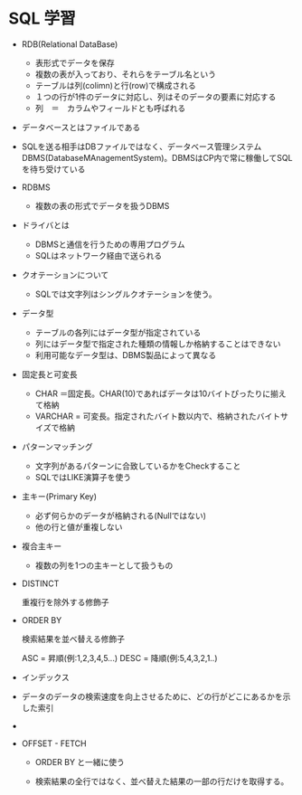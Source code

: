 # SQL 学習



- RDB(Relational DataBase)
  - 表形式でデータを保存
  - 複数の表が入っており、それらをテーブル名という
  - テーブルは列(colimn)と行(row)で構成される
  - １つの行が1件のデータに対応し、列はそのデータの要素に対応する
  - 列　＝　カラムやフィールドとも呼ばれる
- データベースとはファイルである
- SQLを送る相手はDBファイルではなく、データベース管理システムDBMS(DatabaseMAnagementSystem)。DBMSはCP内で常に稼働してSQLを待ち受けている



- RDBMS
  
  - 複数の表の形式でデータを扱うDBMS
  
- ドライバとは
  - DBMSと通信を行うための専用プログラム
  - SQLはネットワーク経由で送られる
  
- クオテーションについて
  
  - SQLでは文字列はシングルクオテーションを使う。
  
- データ型
  - テーブルの各列にはデータ型が指定されている
  - 列にはデータ型で指定された種類の情報しか格納することはできない
  - 利用可能なデータ型は、DBMS製品によって異なる

- 固定長と可変長

  - CHAR ＝固定長。CHAR(10)であればデータは10バイトぴったりに揃えて格納
  - VARCHAR = 可変長。指定されたバイト数以内で、格納されたバイトサイズで格納

- パターンマッチング

  - 文字列があるパターンに合致しているかをCheckすること
  - SQLではLIKE演算子を使う

- 主キー(Primary Key)

  - 必ず何らかのデータが格納される(Nullではない)
  - 他の行と値が重複しない

- 複合主キー

  - 複数の列を1つの主キーとして扱うもの

  

- DISTINCT

  重複行を除外する修飾子

- ORDER BY 

  検索結果を並べ替える修飾子

  ASC = 昇順(例:1,2,3,4,5...)
  DESC = 降順(例:5,4,3,2,1..)

- インデックス
- データのデータの検索速度を向上させるために、どの行がどこにあるかを示した索引
- 

 - OFFSET - FETCH

   - ORDER BY と一緒に使う

   - 検索結果の全行ではなく、並べ替えた結果の一部の行だけを取得する。

     

   

   

   

   

   

   

   

   

